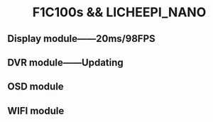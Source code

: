 # <p align="center">F1C100s && LICHEEPI_NANO</p>
## Display module——20ms/98FPS
## DVR module——Updating
## OSD module
## WIFI module
 
